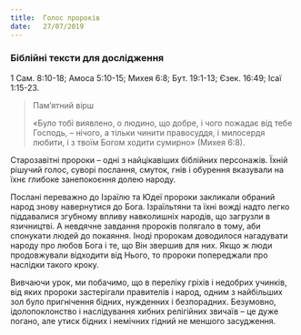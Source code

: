 ```yaml
---
title:  Голос пророків
date:   27/07/2019
---
```


### Біблійні тексти для дослідження
1 Сам. 8:10-18; Амоса 5:10-15; Михея 6:8; Бут. 19:1-13; Єзек. 16:49; Ісаї 1:15-23.

> <p>Пам’ятний вірш</p>
> «Було тобі виявлено, о людино, що добре, і чого пожадає від тебе Господь, – нічого, а тільки чинити правосуддя, і милосердя любити, і з твоїм Богом ходити сумирно» (Михея 6:8).

Старозавітні пророки – одні з найцікавіших біблійних персонажів. Їхній рішучий голос, суворі послання, смуток, гнів і обурення вказували на їхнє глибоке занепокоєння долею народу.

Послані переважно до Ізраїлю та Юдеї пророки закликали обраний народ знову навернутися до Бога. Ізраїльтяни та їхні вожді надто легко піддавалися згубному впливу навколишніх народів, що загрузли в язичництві. А невдячне завдання пророків полягало в тому, аби спонукати людей до покаяння. Іноді пророкам доводилося нагадувати народу про любов Бога і те, що Він звершив для них. Якщо ж люди продовжували відходити від Нього, то пророки попереджали про наслідки такого кроку.

Вивчаючи урок, ми побачимо, що в переліку гріхів і недобрих учинків, від яких пророки застерігали правителів і народ, одним з найбільших зол було пригнічення бідних, нужденних і безпорадних. Безумовно, ідолопоклонство і наслідування хибних релігійних звичаїв – це дуже погано, але утиск бідних і немічних гідний не меншого засудження.
